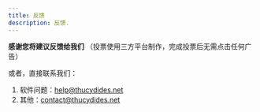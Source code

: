 ```yaml
---
title: 反馈
description: 反馈.
---
```


**感谢您将建议反馈给我们** （投票使用三方平台制作，完成投票后无需点击任何广告）
<div data-tf-live="01J01G7CPWNZVNJF33A6WN151Z"></div><script src="//embed.typeform.com/next/embed.js"></script>

或者，直接联系我们：

1. 软件问题：help@thucydides.net
2. 其他：contact@thucydides.net